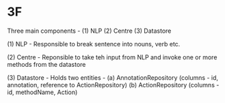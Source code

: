 # 3F

Three main components - (1) NLP (2) Centre (3) Datastore

(1) NLP - Responsible to break sentence into nouns, verb etc.

(2) Centre - Reponsible to take teh input from NLP and invoke one or more methods from the datastore

(3) Datastore - Holds two entities - (a) AnnotationRepository (columns - id, annotation, reference to ActionRepository)
                                     (b) ActionRepository (columns - id, methodName, Action)
